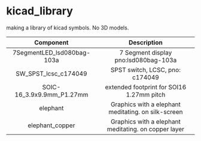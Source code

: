 # kicad_library
making a library of kicad symbols. No 3D models.

|        **Component**       |                    **Description**                   |
|:--------------------------:|:----------------------------------------------------:|
| 7SegmentLED_lsd080bag-103a |         7 Segment display pno:lsd080bag-103a         |
|    SW_SPST_lcsc_c174049    |            SPST switch, LCSC, pno: c174049           |
|  SOIC-16_3.9x9.9mm_P1.27mm |       extended footprint for SOI16 1.27mm pitch      |
|          elephant          |  Graphics with a elephant meditating. on silk-screen |
|       elephant_copper      | Graphics with a elephant meditating. on copper layer |